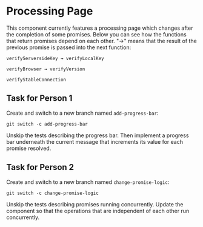 # Processing Page

This component currently features a processing page which changes after the completion of some promises.
Below you can see how the functions that return promises depend on each other. "→" means that the result of the previous promise is passed into the next function:

```
verifyServersideKey → verifyLocalKey
```

```
verifyBrowser → verifyVersion
```

```
verifyStableConnection
```

## Task for Person 1

Create and switch to a new branch named `add-progress-bar`:

```
git switch -c add-progress-bar
```

Unskip the tests describing the progress bar. Then implement a progress bar underneath the current message that increments its value for each promise resolved.

## Task for Person 2

Create and switch to a new branch named `change-promise-logic`:

```
git switch -c change-promise-logic
```

Unskip the tests describing promises running concurrently. Update the component so that the operations that are independent of each other run concurrently.
